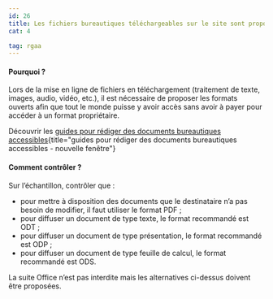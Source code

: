 ```yaml
---
id: 26
title: Les fichiers bureautiques téléchargeables sur le site sont proposés dans un format ouvert et sont accessibles
cat: 4

tag: rgaa
---
```


#### Pourquoi ?

Lors de la mise en ligne de fichiers en téléchargement (traitement de texte, images, audio, vidéo, etc.), il est nécessaire de proposer les formats ouverts afin que tout le monde puisse y avoir accès sans avoir à payer pour accéder à un format propriétaire.

Découvrir les [guides pour rédiger des documents bureautiques accessibles](https://github.com/DISIC/guides-documents_bureautiques_accessibles){title="guides pour rédiger des documents bureautiques accessibles - nouvelle fenêtre"}

#### Comment contrôler ?

Sur l’échantillon, contrôler que :
* pour mettre à disposition des documents que le destinataire n’a pas besoin de modifier, il faut utiliser le format PDF ;
* pour diffuser un document de type texte, le format recommandé est ODT ;
* pour diffuser un document de type présentation, le format recommandé est ODP ;
* pour diffuser un document de type feuille de calcul, le format recommandé est ODS.

La suite Office n’est pas interdite mais les alternatives ci-dessus doivent être proposées.
